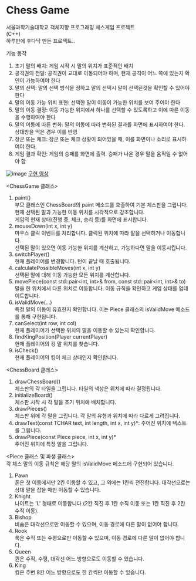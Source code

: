 # Chess Game
서울과학기술대학교 객체지향 프로그래밍 체스게임 프로젝트  
(C++)  
하루만에 후다닥 만든 프로젝트..  
  
기능 동작  
1. 초기 말의 배치: 게임 시작 시 말의 위치가 표준적인 배치  
2. 공격권의 전달: 공격권이 교대로 이동되어야 하며, 현재 공격이 어느 쪽에 있는지 확인이 가능하여야 한다  
3. 말의 선택: 말의 선택 방식을 정하고 말의 선택시 말이 선택된것을 확인할 수 있어야 한다  
4. 말의 이동 가능 위치 표현: 선택한 말이 이동이 가능한 위치를 보여 주어야 한다  
5. 말의 이동 결정: 이동 가능한 위치에서 하나를 선택할 수 있도록하고 이에 따른 이동을 수행하여야 한다  
6. 말의 이동에 따른 변화: 말의 이동에 따라 변화된 결과를 화면에 표시하여야 한다. 상대방을 먹은 경우 이를 반영  
7. 장군 또는 체크: 장군 또는 체크 상황이 되어있을 때, 이를 화면이나 소리로 표시하여야 한다.  
8. 게임 결과 확인: 게임의 승패를 화면에 출력. 승패가 나온 경우 말을 움직일 수 없어야 함  

![image](https://github.com/foodinsect/C/assets/36304709/17703b38-441b-4f6a-a38e-f9c21cef1532)
[구현 영상](https://youtu.be/SfbcNh9sHxw)

<ChessGame 클래스>
1.	paint()  
    부모 클래스인 ChessBoard의 paint 메소드를 호출하여 기본 체스판을 그립니다.  
    현재 선택된 말과 가능한 이동 위치를 시각적으로 강조합니다.  
    게임의 현재 상태(진행 중, 체크, 승리 등)를 화면에 표시합니다.  
2.	mouseDown(int x, int y)  
    마우스 클릭 이벤트를 처리합니다. 클릭된 위치에 따라 말을 선택하거나 이동합니다.  
    선택된 말이 있으면 이동 가능한 위치를 계산하고, 가능하다면 말을 이동시킵니다.  
3.	switchPlayer()  
    현재 플레이어를 변경합니다. 턴이 끝날 때 호출됩니다.  
4.	calculatePossibleMoves(int x, int y)  
    선택된 말에 대해 이동 가능한 모든 위치를 계산합니다.  
5.	movePiece(const std::pair<int, int>& from, const std::pair<int, int>& to)  
    말을 한 위치에서 다른 위치로 이동합니다. 이동 규칙을 확인하고 게임 상태를 업데이트합니다.  
6.	isValidMove(...)  
    특정 말의 이동이 유효한지 확인합니다. 이는 Piece 클래스의 isValidMove 메소드를 통해 구현됩니다.  
7.	canSelect(int row, int col)  
    현재 플레이어가 선택한 위치의 말을 이동할 수 있는지 확인합니다.  
8.	findKingPosition(Player currentPlayer)  
    현재 플레이어의 킹 말 위치를 찾습니다.  
9.	isCheck()  
    현재 플레이어의 킹이 체크 상태인지 확인합니다.  
  
<ChessBoard 클래스>  
1.	drawChessBoard()  
    체스판의 각 타일을 그립니다. 타일의 색상은 위치에 따라 결정됩니다.  
2.	initializeBoard()  
    체스판 시작 시 각 말을 초기 위치에 배치합니다.  
3.	drawPieces()  
    체스판 위에 각 말을 그립니다. 각 말의 유형과 위치에 따라 다르게 그려집니다.  
4.	drawText(const TCHAR text, int length, int x, int y)*:  주어진 위치에 텍스트를 그립니다.  
5.	drawPiece(const Piece piece, int x, int y)*  
    주어진 위치에 특정 말을 그립니다.  
  	
<Piece 클래스 및 파생 클래스>  
  각 체스 말의 이동 규칙은 해당 말의 isValidMove 메소드에 구현되어 있습니다.  
1.	Pawn  
    폰은 첫 이동에서만 2칸 이동할 수 있고, 그 외에는 1칸씩 전진합니다. 대각선으로는 상대 말을 잡을 때만 이동할 수 있습니다.  
2.	Knight  
    나이트는 'L' 형태로 이동합니다 (2칸 직진 후 1칸 수직 이동 또는 1칸 직진 후 2칸 수직 이동).  
3.	Bishop  
    비숍은 대각선으로만 이동할 수 있으며, 이동 경로에 다른 말이 없어야 합니다.  
4.	Rook  
    룩은 수직 또는 수평으로만 이동할 수 있으며, 이동 경로에 다른 말이 없어야 합니다.  
5.	Queen  
    퀸은 수직, 수평, 대각선 어느 방향으로도 이동할 수 있습니다.  
6.	King  
    킹은 주변 8칸 어느 방향으로도 한 칸씩만 이동할 수 있습니다.  
